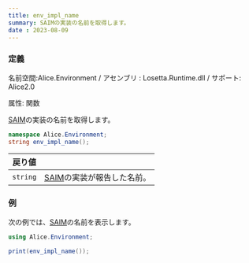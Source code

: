 ```yaml
---
title: env_impl_name
summary: SAIMの実装の名前を取得します。
date : 2023-08-09
---
```

### 定義
名前空間:Alice.Environment / アセンブリ : Losetta.Runtime.dll / サポート: Alice2.0

属性: 関数

[SAIM](../../../general/saim.md)の実装の名前を取得します。

```cs title="AliceScript"
namespace Alice.Environment;
string env_impl_name();
```

|戻り値| |
|-|-|
|`string`|[SAIM](../../../general/saim.md)の実装が報告した名前。|

### 例
次の例では、[SAIM](../../../general/saim.md)の名前を表示します。

```cs title="AliceScript"
using Alice.Environment;

print(env_impl_name());
```